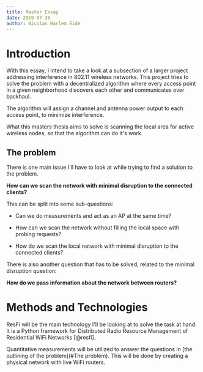 ```yaml
---
title: Master Essay
date: 2019-07-30
author: Nicolas Harlem Eide
---
```



Introduction
============

With this essay, I intend to take a look at a subsection of a larger project
addressing interference in 802.11 wireless networks. This project tries to 
solve the problem with a decentralized algorithm where every access point in 
a given neighborhood discovers each other and communicates over backhaul.

The algorithm will assign a channel and antenna power output to each access 
point, to minimize interference.

What this masters thesis aims to solve is scanning the local area for active
wireless nodes, so that the algorithm can do it's work.

The problem
-----------

There is one main issue I'll have to look at while trying to find a 
solution to the problem.

**How can we scan the network with minimal disruption to the connected 
  clients?**

This can be split into some sub-questions:

*   Can we do measurements and act as an AP at the same time?

*   How can we scan the network without filling the local space with probing 
    requests?

*   How do we scan the local network with minimal disruption to the connected
    clients?

There is also another question that has to be solved, related to the minimal 
disruption question:

**How do we pass information about the network between routers?**


Methods and Technologies
========================

ResFi will be the main technology I'll be looking at to solve the task at 
hand. It is a Python framework for Distributed Radio Resource Management of
Residential WiFi Networks [@resfi].

Quantitative measurements will be utilized to answer the questions in 
[the outlining of the problem](#The problem). This will be done by creating a
physical network with live WiFi routers.
